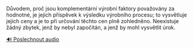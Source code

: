 
Důvodem, proč jsou komplementární výrobní faktory považovány za hodnotné, je jejich příspěvek k výsledku výrobního procesu; to vysvětluje jejich ceny a je to při určování těchto cen plně zohledněno. Neexistuje žádný zbytek, jenž by nebyl započítán, a jenž by mohl vysvětlit úrok.

[🔊 Poslechnout audio](/data/7-paragraphs/audio/chapter_95/para_004-Dvodem-pro-jsou-komplementrn-vrobn-faktory.mp3)

